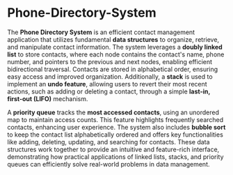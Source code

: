 # Phone-Directory-System
The **Phone Directory System** is an efficient contact management application that utilizes fundamental **data structures** to organize, retrieve, and manipulate contact information. The system leverages a **doubly linked list** to store contacts, where each node contains the contact's name, phone number, and pointers to the previous and next nodes, enabling efficient bidirectional traversal. Contacts are stored in alphabetical order, ensuring easy access and improved organization. Additionally, a **stack** is used to implement an **undo feature**, allowing users to revert their most recent actions, such as adding or deleting a contact, through a simple **last-in, first-out (LIFO)** mechanism.

A **priority queue** tracks the **most accessed contacts**, using an unordered map to maintain access counts. This feature highlights frequently searched contacts, enhancing user experience. The system also includes **bubble sort** to keep the contact list alphabetically ordered and offers key functionalities like adding, deleting, updating, and searching for contacts. These data structures work together to provide an intuitive and feature-rich interface, demonstrating how practical applications of linked lists, stacks, and priority queues can efficiently solve real-world problems in data management.
